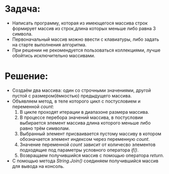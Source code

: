 # Задача:

* Написать программу, которая из имеющегося массива строк формирует массив из строк,длина которых меньше либо равна 3 символа. 
* Первоначальный массив можно ввести с клавиатуры, либо задать на старте выполнения алгоритма. 
* При решении не рекомендуется пользоваться коллекциями, лучше обойтись исключительно массивами.

# Решение:

* Создаём два массива: один со строчными значениями, другой пустой с размером(ёмкостью) предыдущего массива.
* Объявляем метод, в теле которого цикл с постусловием и переменной _count_:
    1. В цикле проходят итерации в диапазоне размера массива.
    2. В процессе перебора значений массива, в постусловии выбирается элемент массива длина которого меньше либо равно трём символам.
    3. Выбранный элемент присваивается пустому массиву в котором обозначается элемент индексом через переменную _count_.
    4. Значение переменной _count_ зависит от количесво элементов подходящие под параметры условного оператора _if()_.
    5. Возвращаем получившийся массив с помощью оператора _return_.
* С помощью метода _String.Join()_ соединяем получившийся массив для вывода на консоль.   